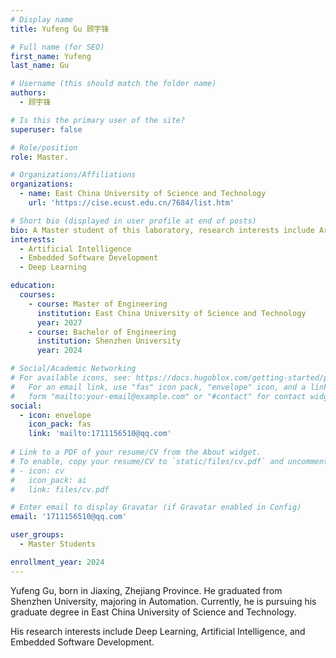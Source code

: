 ```yaml
---
# Display name
title: Yufeng Gu 顾宇锋

# Full name (for SEO)
first_name: Yufeng
last_name: Gu

# Username (this should match the folder name)
authors:
  - 顾宇锋

# Is this the primary user of the site?
superuser: false

# Role/position
role: Master.

# Organizations/Affiliations
organizations:
  - name: East China University of Science and Technology
    url: 'https://cise.ecust.edu.cn/7684/list.htm'

# Short bio (displayed in user profile at end of posts)
bio: A Master student of this laboratory, research interests include Artificial Intelligence, Embedded Software Development and Deep Learning.
interests:
  - Artificial Intelligence
  - Embedded Software Development
  - Deep Learning

education:
  courses:
    - course: Master of Engineering
      institution: East China University of Science and Technology
      year: 2027
    - course: Bachelor of Engineering
      institution: Shenzhen University
      year: 2024

# Social/Academic Networking
# For available icons, see: https://docs.hugoblox.com/getting-started/page-builder/#icons
#   For an email link, use "fas" icon pack, "envelope" icon, and a link in the
#   form "mailto:your-email@example.com" or "#contact" for contact widget.
social:
  - icon: envelope
    icon_pack: fas
    link: 'mailto:1711156510@qq.com'
    
# Link to a PDF of your resume/CV from the About widget.
# To enable, copy your resume/CV to `static/files/cv.pdf` and uncomment the lines below.
# - icon: cv
#   icon_pack: ai
#   link: files/cv.pdf

# Enter email to display Gravatar (if Gravatar enabled in Config)
email: '1711156510@qq.com'

user_groups:
  - Master Students

enrollment_year: 2024
---
```


Yufeng Gu, born in Jiaxing, Zhejiang Province. He graduated from Shenzhen University, majoring in Automation. Currently, he is pursuing his graduate degree in East China University of Science and Technology. 

His research interests include Deep Learning, Artificial Intelligence, and Embedded Software Development.
